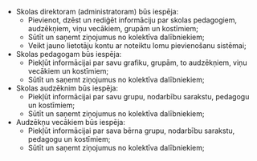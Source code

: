 - Skolas direktoram (administratoram) būs iespēja:
  - Pievienot, dzēst un rediģēt informāciju par skolas pedagogiem, audzēkņiem, viņu vecākiem, grupām un kostīmiem;
  - Sūtīt un saņemt ziņojumus no kolektīva dalībniekiem;
  - Veikt jauno lietotāju kontu ar noteiktu lomu pievienošanu sistēmai;
- Skolas pedagogam būs iespēja:
  - Piekļūt informācijai par savu grafiku, grupām, to audzēkņiem, viņu vecākiem un kostīmiem;
  - Sūtīt un saņemt ziņojumus no kolektīva dalībniekiem;
- Skolas audzēknim būs iespēja:
  - Piekļūt informācijai par savu grupu, nodarbību sarakstu, pedagogu un kostīmiem;
  - Sūtīt un saņemt ziņojumus no kolektīva dalībniekiem;
- Audzēkņu vecākiem būs iespēja:
  - Piekļūt informācijai par sava bērna grupu, nodarbību sarakstu, pedagogu un kostīmiem;
  - Sūtīt un saņemt ziņojumus no kolektīva dalībniekiem;
